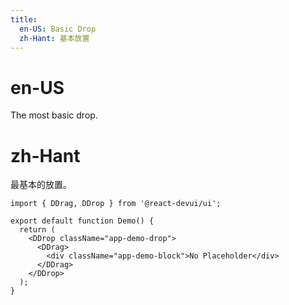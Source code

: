 ```yaml
---
title:
  en-US: Basic Drop
  zh-Hant: 基本放置
---
```


# en-US

The most basic drop.

# zh-Hant

最基本的放置。

```tsx
import { DDrag, DDrop } from '@react-devui/ui';

export default function Demo() {
  return (
    <DDrop className="app-demo-drop">
      <DDrag>
        <div className="app-demo-block">No Placeholder</div>
      </DDrag>
    </DDrop>
  );
}
```
